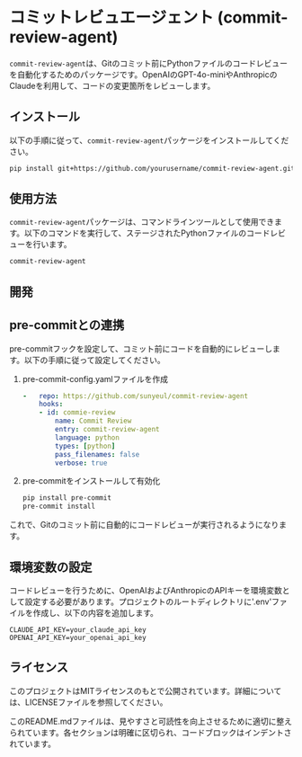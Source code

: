 # コミットレビュエージェント (commit-review-agent)

`commit-review-agent`は、Gitのコミット前にPythonファイルのコードレビューを自動化するためのパッケージです。OpenAIのGPT-4o-miniやAnthropicのClaudeを利用して、コードの変更箇所をレビューします。

## インストール

以下の手順に従って、`commit-review-agent`パッケージをインストールしてください。

```bash
pip install git+https://github.com/yourusername/commit-review-agent.git
```

## 使用方法

`commit-review-agent`パッケージは、コマンドラインツールとして使用できます。以下のコマンドを実行して、ステージされたPythonファイルのコードレビューを行います。

```bash
commit-review-agent
```

## 開発

## pre-commitとの連携

pre-commitフックを設定して、コミット前にコードを自動的にレビューします。以下の手順に従って設定してください。

1. pre-commit-config.yamlファイルを作成

    ```yaml
    -   repo: https://github.com/sunyeul/commit-review-agent
        hooks:
        - id: commie-review
            name: Commit Review
            entry: commit-review-agent
            language: python
            types: [python]
            pass_filenames: false
            verbose: true
    ```

2. pre-commitをインストールして有効化

    ```bash
    pip install pre-commit
    pre-commit install
    ```

これで、Gitのコミット前に自動的にコードレビューが実行されるようになります。

## 環境変数の設定

コードレビューを行うために、OpenAIおよびAnthropicのAPIキーを環境変数として設定する必要があります。プロジェクトのルートディレクトリに'.env'ファイルを作成し、以下の内容を追加します。

```env
CLAUDE_API_KEY=your_claude_api_key
OPENAI_API_KEY=your_openai_api_key
```

## ライセンス

このプロジェクトはMITライセンスのもとで公開されています。詳細については、LICENSEファイルを参照してください。

このREADME.mdファイルは、見やすさと可読性を向上させるために適切に整えられています。各セクションは明確に区切られ、コードブロックはインデントされています。
